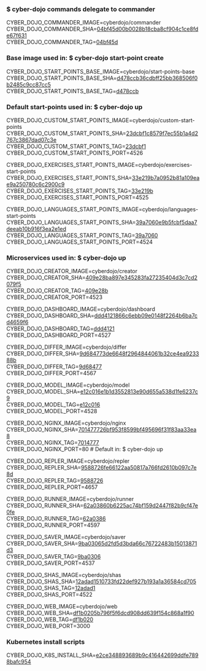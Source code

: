 ### $ cyber-dojo commands delegate to commander

CYBER_DOJO_COMMANDER_IMAGE=cyberdojo/commander  
CYBER_DOJO_COMMANDER_SHA=[04bf45d00b0028b18cba8cf904c1ce8fde67f631](https://github.com/cyber-dojo/commander/commit/04bf45d00b0028b18cba8cf904c1ce8fde67f631)  
CYBER_DOJO_COMMANDER_TAG=[04bf45d](https://hub.docker.com/layers/cyberdojo/commander/04bf45d/images/sha256-080ef76d4e203b4f8ea0359a825a4f5871287b1beb75d201be1c4ade6aef8116)  

### Base image used in: $ cyber-dojo start-point create

CYBER_DOJO_START_POINTS_BASE_IMAGE=cyberdojo/start-points-base  
CYBER_DOJO_START_POINTS_BASE_SHA=[d478ccb36cdbff25bb368506f0b2485c9cc87cc5](https://github.com/cyber-dojo/start-points-base/commit/d478ccb36cdbff25bb368506f0b2485c9cc87cc5)  
CYBER_DOJO_START_POINTS_BASE_TAG=[d478ccb](https://hub.docker.com/layers/cyberdojo/start-points-base/d478ccb/images/sha256-402adefd8be573b4b0eead68436c2958e957df173c365e03c55bec5b0d3fd87e)  

### Default start-points used in: $ cyber-dojo up

CYBER_DOJO_CUSTOM_START_POINTS_IMAGE=cyberdojo/custom-start-points  
CYBER_DOJO_CUSTOM_START_POINTS_SHA=[23dcbf1c8579f7ec55b1a4d2767c3867dad07c3e](https://github.com/cyber-dojo/custom-start-points/commit/23dcbf1c8579f7ec55b1a4d2767c3867dad07c3e)  
CYBER_DOJO_CUSTOM_START_POINTS_TAG=[23dcbf1](https://hub.docker.com/layers/cyberdojo/custom-start-points/23dcbf1/images/sha256-988f93121e2ce59491ca517cc1d00d27704e57e8476a9c2807823fb0bb6d14fb)  
CYBER_DOJO_CUSTOM_START_POINTS_PORT=4526

CYBER_DOJO_EXERCISES_START_POINTS_IMAGE=cyberdojo/exercises-start-points  
CYBER_DOJO_EXERCISES_START_POINTS_SHA=[33e219b7a0952b81a109eae9a250780c6c2900c9](https://github.com/cyber-dojo/exercises-start-points/commit/33e219b7a0952b81a109eae9a250780c6c2900c9)  
CYBER_DOJO_EXERCISES_START_POINTS_TAG=[33e219b](https://hub.docker.com/layers/cyberdojo/exercises-start-points/33e219b/images/sha256-ce5c22b5bdaca447a2322defe1b0c4c9a367d5ed4c8e1bf5617e03d0cbe9f8de)  
CYBER_DOJO_EXERCISES_START_POINTS_PORT=4525

CYBER_DOJO_LANGUAGES_START_POINTS_IMAGE=cyberdojo/languages-start-points  
CYBER_DOJO_LANGUAGES_START_POINTS_SHA=[39a7060e9b5fcbf5daa7deeab10b916f3ea2e1ed](https://github.com/cyber-dojo/languages-start-points/commit/39a7060e9b5fcbf5daa7deeab10b916f3ea2e1ed)  
CYBER_DOJO_LANGUAGES_START_POINTS_TAG=[39a7060](https://hub.docker.com/layers/cyberdojo/languages-start-points/39a7060/images/sha256-ac1c03c6010318277f0241a412f7ea56a9ba416b33db389f9343b4049604d6f2)  
CYBER_DOJO_LANGUAGES_START_POINTS_PORT=4524

### Microservices used in: $ cyber-dojo up

CYBER_DOJO_CREATOR_IMAGE=cyberdojo/creator  
CYBER_DOJO_CREATOR_SHA=[409e28ba897e345283fa27235404d3c7cd2079f5](https://github.com/cyber-dojo/creator/commit/409e28ba897e345283fa27235404d3c7cd2079f5)  
CYBER_DOJO_CREATOR_TAG=[409e28b](https://hub.docker.com/layers/cyberdojo/creator/409e28b/images/sha256-e2c18fabb023cb1835ad7b2dba92507431b8eb44bc3c015e61ad3976d9f869ec)  
CYBER_DOJO_CREATOR_PORT=4523

CYBER_DOJO_DASHBOARD_IMAGE=cyberdojo/dashboard  
CYBER_DOJO_DASHBOARD_SHA=[ddd4121866c6ebb09e0148f2264b6ba7cd4659f6](https://github.com/cyber-dojo/dashboard/commit/ddd4121866c6ebb09e0148f2264b6ba7cd4659f6)  
CYBER_DOJO_DASHBOARD_TAG=[ddd4121](https://hub.docker.com/layers/cyberdojo/dashboard/ddd4121/images/sha256-8d8218fae1e96745fc84e09caf7c9b38ca9672a758b5bbb0b994fac7def20c96)  
CYBER_DOJO_DASHBOARD_PORT=4527

CYBER_DOJO_DIFFER_IMAGE=cyberdojo/differ  
CYBER_DOJO_DIFFER_SHA=[9d684773de6648f2964844061b32ce4ea923388b](https://github.com/cyber-dojo/differ/commit/9d684773de6648f2964844061b32ce4ea923388b)  
CYBER_DOJO_DIFFER_TAG=[9d68477](https://hub.docker.com/layers/cyberdojo/differ/9d68477/images/sha256-f7c8bb276522dd7205d91547d53fb74e6e5f9e67b02853d6d5e0b8c701d36d07)  
CYBER_DOJO_DIFFER_PORT=4567

CYBER_DOJO_MODEL_IMAGE=cyberdojo/model  
CYBER_DOJO_MODEL_SHA=[e12c016e1b1d3552813e90d655a538d1fe6237c9](https://github.com/cyber-dojo/model/commit/e12c016e1b1d3552813e90d655a538d1fe6237c9)  
CYBER_DOJO_MODEL_TAG=[e12c016](https://hub.docker.com/layers/cyberdojo/model/e12c016/images/sha256-1b5de428194d2c8ba1113206e0c2e76208145e7dcfd7302448cb048103e54927)  
CYBER_DOJO_MODEL_PORT=4528

CYBER_DOJO_NGINX_IMAGE=cyberdojo/nginx  
CYBER_DOJO_NGINX_SHA=[701477726bf953f8599bf495696f31f83aa33ea8](https://github.com/cyber-dojo/nginx/commit/701477726bf953f8599bf495696f31f83aa33ea8)  
CYBER_DOJO_NGINX_TAG=[7014777](https://hub.docker.com/layers/cyberdojo/nginx/7014777/images/sha256-a80e0b745d29754b1dc3bf5939e97be762fa04195a4e1db1799771a8332ecbae)  
CYBER_DOJO_NGINX_PORT=80 # Default in: $ cyber-dojo up

CYBER_DOJO_REPLER_IMAGE=cyberdojo/repler  
CYBER_DOJO_REPLER_SHA=[9588726fe66122aa50817a766fd2610b097c7e8d](https://github.com/cyber-dojo/repler/commit/9588726fe66122aa50817a766fd2610b097c7e8d)  
CYBER_DOJO_REPLER_TAG=[9588726](https://hub.docker.com/layers/cyberdojo/repler/9588726/images/sha256-a6681daca5a8181e8c3ab0f2b4c8a2333a80b8a6748c2e1da5ca6985b45710b8)  
CYBER_DOJO_REPLER_PORT=4657

CYBER_DOJO_RUNNER_IMAGE=cyberdojo/runner  
CYBER_DOJO_RUNNER_SHA=[62a03860b6225ac74bf159d2447f82b9cf47e0fe](https://github.com/cyber-dojo/runner/commit/62a03860b6225ac74bf159d2447f82b9cf47e0fe)  
CYBER_DOJO_RUNNER_TAG=[62a0386](https://hub.docker.com/layers/cyberdojo/runner/62a0386/images/sha256-f1af135f459a3f5fec0f7864cd237a8874572117cfda6be6a9bb8a077a4ca030)  
CYBER_DOJO_RUNNER_PORT=4597

CYBER_DOJO_SAVER_IMAGE=cyberdojo/saver  
CYBER_DOJO_SAVER_SHA=[9ba03065d2fd5d3bda66c76722483b15013871d3](https://github.com/cyber-dojo/saver/commit/9ba03065d2fd5d3bda66c76722483b15013871d3)  
CYBER_DOJO_SAVER_TAG=[9ba0306](https://hub.docker.com/layers/cyberdojo/saver/9ba0306/images/sha256-d5b4b493b96a407d46d2ca3af0bb4e9ffd225df78a5aed105224e4120b3b9814)  
CYBER_DOJO_SAVER_PORT=4537

CYBER_DOJO_SHAS_IMAGE=cyberdojo/shas  
CYBER_DOJO_SHAS_SHA=[12adad1510733fd22def927b193a1a36584cd705](https://github.com/cyber-dojo/shas/commit/12adad1510733fd22def927b193a1a36584cd705)  
CYBER_DOJO_SHAS_TAG=[12adad1](https://hub.docker.com/layers/cyberdojo/shas/12adad1/images/sha256-31f9f3d52666d0cfe94b7c65dce8f1a29419a03721017fe7984415ea8eb0ba4d)  
CYBER_DOJO_SHAS_PORT=4522

CYBER_DOJO_WEB_IMAGE=cyberdojo/web  
CYBER_DOJO_WEB_SHA=[df1b0205b796f5f6dcd908dd639f154c868a1f90](https://github.com/cyber-dojo/web/commit/df1b0205b796f5f6dcd908dd639f154c868a1f90)  
CYBER_DOJO_WEB_TAG=[df1b020](https://hub.docker.com/layers/cyberdojo/web/df1b020/images/sha256-1467e8cf183ff5dcd5c53fce65528f5a380c1ac66fed0172f07babf1c893f3d2)  
CYBER_DOJO_WEB_PORT=3000

### Kubernetes install scripts
CYBER_DOJO_K8S_INSTALL_SHA=[e2ce348893689b9c416442699ddfe7898bafc954](https://github.com/cyber-dojo/k8s-install/commit/e2ce348893689b9c416442699ddfe7898bafc954)  
